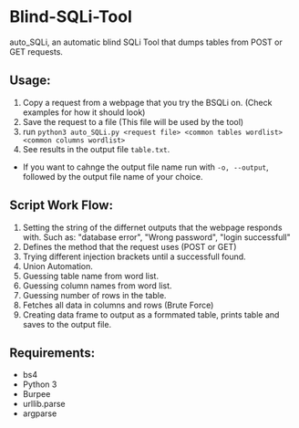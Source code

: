 # Blind-SQLi-Tool
auto_SQLi, an automatic blind SQLi Tool that dumps tables from POST or GET requests.

## Usage:
1. Copy a request from a webpage that you try the BSQLi on. (Check examples for how it should look)
2. Save the request to a file (This file will be used by the tool)
3. run `python3 auto_SQLi.py <request file> <common tables wordlist> <common columns wordlist>`
4. See results in the output file `table.txt`.
  * If you want to cahnge the output file name run with `-o, --output`, followed by the output file name of your choice.
  
## Script Work Flow:
1. Setting the string of the differnet outputs that the webpage responds with. Such as: "database error", "Wrong password", "login successfull"
2. Defines the method that the request uses (POST or GET)
3. Trying different injection brackets until a successfull found.
4. Union Automation.
5. Guessing table name from word list.
6. Guessing column names from word list.
7. Guessing number of rows in the table.
8. Fetches all data in columns and rows (Brute Force)
9. Creating data frame to output as a formmated table, prints table and saves to the output file.

## Requirements:
* bs4
* Python 3
* Burpee
* urllib.parse
* argparse
